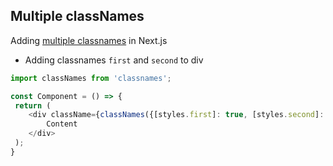 
## Multiple classNames

Adding [multiple classnames](https://github.com/rtsao/csjs/wiki/How-to-apply-multiple-classnames-to-an-element) in Next.js

- Adding classnames `first` and `second` to div

```javascript
import classNames from 'classnames';

const Component = () => {
 return (
	<div className={classNames({[styles.first]: true, [styles.second]: true})}>
		Content
	</div>
 );
}

```



